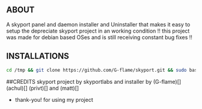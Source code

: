 ## ABOUT 
  A skyport panel and daemon installer and Uninstaller that makes it easy to setup the depreciate skyport project in an working condition !!
this project was made for debian based OSes and is still receiving constant bug fixes !!

## INSTALLATIONS

```bash
cd /tmp && git clone https://github.com/G-flame/skyport.git && sudo bash /tmp/skyport/script.sh
```
##CREDITS
skyport project by skyportlabs 
and installer by (G-flame)[] 
(achul)[] (privt)[] and (matt)[]
- thank-you! for using my project 
